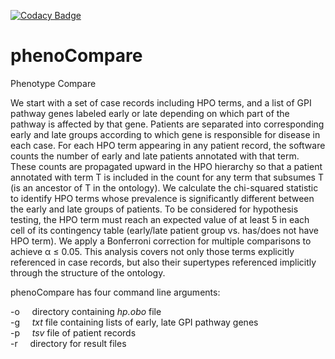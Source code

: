 [![Codacy Badge](https://api.codacy.com/project/badge/Grade/6c8062374ad441b499011250c449e723)](https://www.codacy.com/app/peter.robinson/phenoCompare?utm_source=github.com&amp;utm_medium=referral&amp;utm_content=monarch-initiative/phenoCompare&amp;utm_campaign=Badge_Grade)
# phenoCompare
Phenotype Compare

We start with a set of case records including HPO terms, and a list of GPI pathway genes labeled
early or late depending on which part of the pathway is affected by that gene. Patients are separated
into corresponding early and late groups according to which gene is responsible for disease in each
case. For each HPO term appearing in any patient record, the software counts the number of early and
late patients annotated with that term. These counts are propagated upward in the HPO hierarchy so that
a patient annotated with term T is included in the count for any term that subsumes T (is an ancestor
of T in the ontology). We calculate the chi-squared statistic to identify HPO terms whose prevalence is
significantly different between the early and late groups of patients. To be considered for hypothesis
testing, the HPO term must reach an expected value of at least 5 in each cell of its contingency table
(early/late patient group vs. has/does not have HPO term). We apply a Bonferroni correction for multiple
comparisons to achieve &alpha; &le; 0.05. This analysis covers not only those terms explicitly referenced in
case records, but also their supertypes referenced implicitly through the structure of the ontology.

phenoCompare has four command line arguments:<p>
-o&nbsp;&nbsp;&nbsp;&nbsp;&nbsp;directory containing _hp.obo_ file<br>
-g&nbsp;&nbsp;&nbsp;&nbsp;&nbsp;_txt_ file containing lists of early, late GPI pathway genes<br>
-p&nbsp;&nbsp;&nbsp;&nbsp;&nbsp;_tsv_ file of patient records<br>
-r&nbsp;&nbsp;&nbsp;&nbsp;&nbsp;directory for result files<p>
